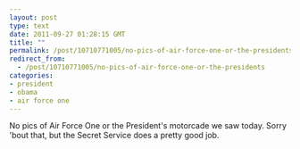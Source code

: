 ```yaml
---
layout: post
type: text
date: 2011-09-27 01:28:15 GMT
title: ""
permalink: /post/10710771005/no-pics-of-air-force-one-or-the-presidents
redirect_from: 
  - /post/10710771005/no-pics-of-air-force-one-or-the-presidents
categories:
- president
- obama
- air force one
---
```

No pics of Air Force One or the President's motorcade we saw today. Sorry 'bout that, but the Secret Service does a pretty good job.